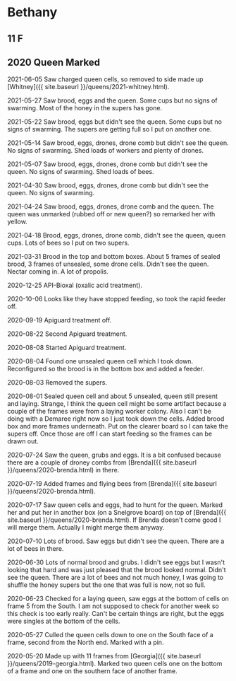 # Bethany
## 11 F
## 2020 Queen Marked

2021-06-05 Saw charged queen cells, so removed to side made up [Whitney]({{ site.baseurl }}/queens/2021-whitney.html).

2021-05-27 Saw brood, eggs and the queen.  Some cups but no signs of swarming. Most of the honey in the supers has gone.

2021-05-22 Saw brood, eggs but didn't see the queen.  Some cups but no signs of swarming.  The supers are getting full so I put on another one.

2021-05-14 Saw brood, eggs, drones, drone comb but didn't see the queen.  No signs of swarming.  Shed loads of workers and plenty of drones.

2021-05-07 Saw brood, eggs, drones, drone comb but didn't see the queen.  No signs of swarming.  Shed loads of bees.

2021-04-30 Saw brood, eggs, drones, drone comb but didn't see the queen.  No signs of swarming.

2021-04-24 Saw brood, eggs, drones, drone comb and the queen.  The queen was unmarked (rubbed off or new queen?) so remarked her with yellow.

2021-04-18 Brood, eggs, drones, drone comb, didn't see the queen, queen cups.  Lots of bees so I put on two supers.

2021-03-31 Brood in the top and bottom boxes.  About 5 frames of sealed brood, 3 frames of unsealed, some drone cells.  Didn't see the queen.  Nectar coming in.  A lot of propolis.

2020-12-25 API-Bioxal (oxalic acid treatment).

2020-10-06 Looks like they have stopped feeding, so took the rapid feeder off.

2020-09-19 Apiguard treatment off.

2020-08-22 Second Apiguard treatment.

2020-08-08 Started Apiguard treatment.

2020-08-04 Found one unsealed queen cell which I took down.  Reconfigured so the brood is in the bottom box and added a feeder.

2020-08-03 Removed the supers.

2020-08-01 Sealed queen cell and about 5 unsealed, queen still present and laying.  Strange, I think the queen cell might be some artifact because a couple of the frames were from a laying worker colony.  Also I can't be doing with a Demaree right now so I just took down the cells. Added brood box and more frames underneath.  Put on the clearer board so I can take the supers off.  Once those are off I can start feeding so the frames can be drawn out.

2020-07-24 Saw the queen, grubs and eggs.  It is a bit confused because there are a couple of droney combs from [Brenda]({{ site.baseurl }}/queens/2020-brenda.html) in there.

2020-07-19 Added frames and flying bees from [Brenda]({{ site.baseurl }}/queens/2020-brenda.html).

2020-07-17 Saw queen cells and eggs, had to hunt for the queen.  Marked her and put her in another box (on a Snelgrove board) on top of [Brenda]({{ site.baseurl }}/queens/2020-brenda.html).  If Brenda doesn't come good I will merge them.  Actually I might merge them anyway.

2020-07-10 Lots of brood.  Saw eggs but didn't see the queen.  There are a lot of bees in there.

2020-06-30 Lots of normal brood and grubs.  I didn't see eggs but I wasn't looking that hard and was just pleased that the brood looked normal.  Didn't see the queen.  There are a lot of bees and not much honey, I was going to shuffle the honey supers but the one that was full is now, not so full.

2020-06-23 Checked for a laying queen, saw eggs at the bottom of cells on frame 5 from the South.  I am not supposed to check for another week so this check is too early really.  Can't be certain things are right, but the eggs were singles at the bottom of the cells.

2020-05-27 Culled the queen cells down to one on the South face of a frame, second from the North end.  Marked with a pin.

2020-05-20 Made up with 11 frames from [Georgia]({{ site.baseurl }}/queens/2019-georgia.html).  Marked two queen cells one on the bottom of a frame and one on the southern face of another frame.
